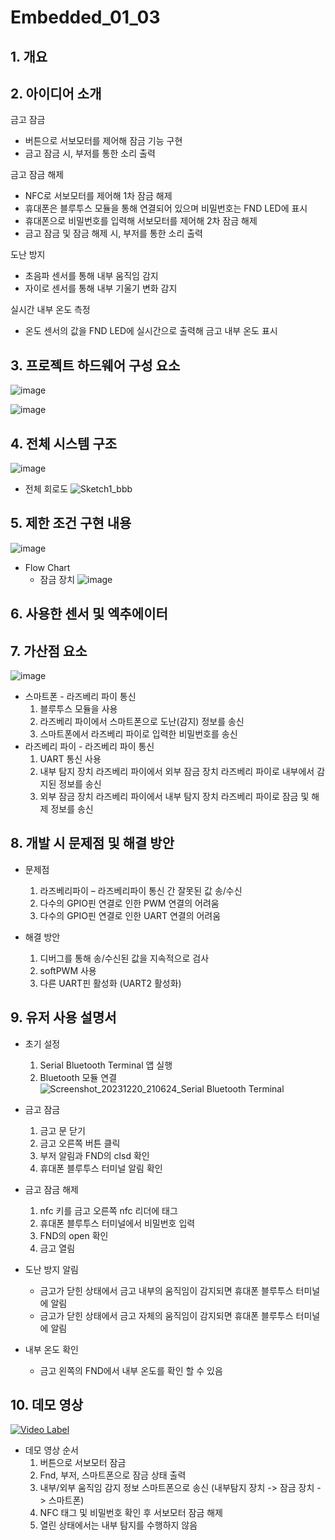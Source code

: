 # Embedded_01_03

## 1. 개요

## 2. 아이디어 소개
금고 잠금
- 버튼으로 서보모터를 제어해 잠금 기능 구현
- 금고 잠금 시, 부저를 통한 소리 출력

금고 잠금 해제
- NFC로 서보모터를 제어해 1차 잠금 해제
- 휴대폰은 블루투스 모듈을 통해 연결되어 있으며 비밀번호는 FND LED에 표시
- 휴대폰으로 비밀번호를 입력해 서보모터를 제어해 2차 잠금 해제
- 금고 잠금 및 잠금 해제 시, 부저를 통한 소리 출력
  
도난 방지
- 초음파 센서를 통해 내부 움직임 감지
- 자이로 센서를 통해 내부 기울기 변화 감지
  
실시간 내부 온도 측정
- 온도 센서의 값을 FND LED에 실시간으로 출력해 금고 내부 온도 표시
  
## 3. 프로젝트 하드웨어 구성 요소
![image](https://github.com/k1sihyeon/Embedded_01_03/assets/119672962/e2aae5cb-927d-4fc8-84ff-d45d816331fc)


![image](https://github.com/k1sihyeon/Embedded_01_03/assets/119672962/7ac676a1-c72a-41ef-b4f9-03b73c6d0c05)

## 4. 전체 시스템 구조
![image](https://github.com/k1sihyeon/Embedded_01_03/assets/96001080/9a3c5d2d-b6c2-45b8-919c-5aa87928ae3c)


 - 전체 회로도
   ![Sketch1_bbb](https://github.com/k1sihyeon/Embedded_01_03/assets/96001080/069f2145-eceb-4e19-a085-9808383d9c76)



## 5. 제한 조건 구현 내용
![image](https://github.com/k1sihyeon/Embedded_01_03/assets/96001080/01923719-7b13-4217-94fc-9446fb0274c3)

- Flow Chart
   - 잠금 장치
     ![image](https://github.com/k1sihyeon/Embedded_01_03/assets/96001080/c9e395c9-0530-45cb-a742-4b6da07e79b9)

## 6. 사용한 센서 및 엑추에이터


## 7. 가산점 요소
![image](https://github.com/k1sihyeon/Embedded_01_03/assets/96001080/1e44d846-de65-4696-bf23-6f901f9e0129)
- 스마트폰 - 라즈베리 파이 통신
  1. 블루투스 모듈을 사용
  2. 라즈베리 파이에서 스마트폰으로 도난(감지) 정보를 송신
  3. 스마트폰에서 라즈베리 파이로 입력한 비밀번호를 송신
- 라즈베리 파이 - 라즈베리 파이 통신
  1. UART 통신 사용
  2. 내부 탐지 장치 라즈베리 파이에서 외부 잠금 장치 라즈베리 파이로 내부에서 감지된 정보를 송신
  3. 외부 잠금 장치 라즈베리 파이에서 내부 탐지 장치 라즈베리 파이로 잠금 및 해제 정보를 송신

## 8. 개발 시 문제점 및 해결 방안
 - 문제점
   1. 라즈베리파이 – 라즈베리파이 통신 간 잘못된 값 송/수신
   2. 다수의 GPIO핀 연결로 인한 PWM 연결의 어려움
   3. 다수의 GPIO핀 연결로 인한 UART 연결의 어려움

 - 해결 방안
   1. 디버그를 통해 송/수신된 값을 지속적으로 검사
   2. softPWM 사용
   3. 다른 UART핀 활성화 (UART2 활성화)

## 9. 유저 사용 설명서
- 초기 설정
  1. Serial Bluetooth Terminal 앱 실행
  2. Bluetooth 모듈 연결
     ![Screenshot_20231220_210624_Serial Bluetooth Terminal](https://github.com/k1sihyeon/Embedded_01_03/assets/96001080/829287b2-7507-47e2-9884-98717b291d1b)

     
- 금고 잠금
  1. 금고 문 닫기
  2. 금고 오른쪽 버튼 클릭
  3. 부저 알림과 FND의 clsd 확인
  4. 휴대폰 블루투스 터미널 알림 확인
     
- 금고 잠금 해제
  1. nfc 키를 금고 오른쪽 nfc 리더에 태그
  2. 휴대폰 블루투스 터미널에서 비밀번호 입력
  3. FND의 open 확인
  4. 금고 열림
     
- 도난 방지 알림
   - 금고가 닫힌 상태에서 금고 내부의 움직임이 감지되면 휴대폰 블루투스 터미널에 알림
   - 금고가 닫힌 상태에서 금고 자체의 움직임이 감지되면 휴대폰 블루투스 터미널에 알림
     
- 내부 온도 확인
   - 금고 왼쪽의 FND에서 내부 온도를 확인 할 수 있음
      
## 10. 데모 영상
[![Video Label](http://img.youtube.com/vi/1MKW3DmWLwo/0.jpg)](https://youtu.be/1MKW3DmWLwo)
 
 - 데모 영상 순서
   1. 버튼으로 서보모터 잠금
   2. Fnd, 부저, 스마트폰으로 잠금 상태 출력
   3. 내부/외부 움직임 감지 정보 스마트폰으로 송신 (내부탐지 장치 -> 잠금 장치 -> 스마트폰)
   4. NFC 태그 및 비밀번호 확인 후 서보모터 잠금 해제
   5. 열린 상태에서는 내부 탐지를 수행하지 않음


